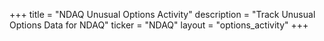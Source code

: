 +++
title = "NDAQ Unusual Options Activity"
description = "Track Unusual Options Data for NDAQ"
ticker = "NDAQ"
layout = "options_activity"
+++


